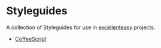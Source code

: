 # Styleguides
A collection of Styleguides for use in [excellenteasy](http://github.com/excellenteasy) projects.

* [CoffeeScript](coffee.md)